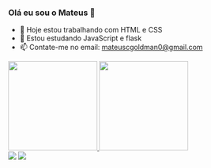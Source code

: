 ### Olá eu sou o Mateus 👋
- 🔭 Hoje estou trabalhando com HTML e CSS
- 🌱 Estou estudando JavaScript e flask
- 📫 Contate-me no email: mateuscgoldman0@gmail.com

<div> 
<a href="https://github.com/MateusCgoldman">
  <img height="180em" src="https://github-readme-stats.vercel.app/api?username=MateusCgoldman&show_icons=true&theme=dracula&include_all_commits=true&cout_private=true"/>
  <img height="180em" src="https://github-readme-stats.vercel.app/api/top-langs/?username=MateusCgoldman&layout=compact&langs_cout=16&theme=dracula"/>
</div>
  

  <div>
  <a href="https://www.instagram.com/_oogoldman_" target="_blank"><img src="https://img.shields.io/badge/-Instagram-%23E4405F?style=for-the-badge&logo=instagram&logoColor=white" targe-"_blank"><a/>
     <a href="https://twitter.com/Goldman_Naliati" target="_blank"><img src="https://img.shields.io/badge/-Twitter-%23E4405F?style=for-the-badge&logo=twitter&logoColor=blue" targe-"_blank"><a/>
       

   
   </div>

